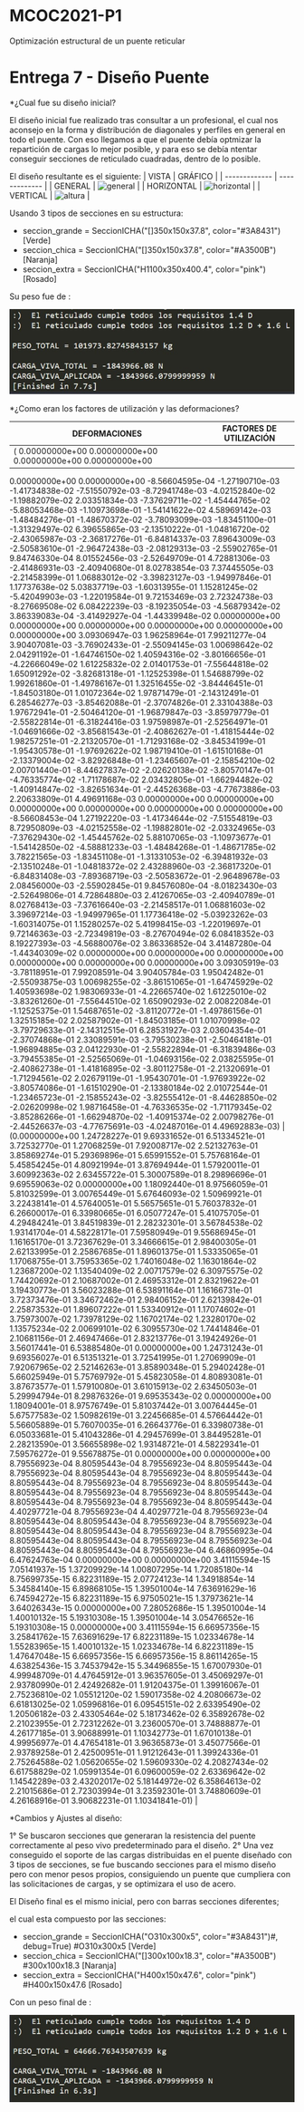 # MCOC2021-P1
Optimización estructural de un puente reticular

# Entrega 7 - Diseño Puente

*¿Cual fue su diseño inicial? 

El diseño inicial fue realizado tras consultar a un profesional, el cual nos aconsejo en la forma y distribución de diagonales y perfiles en general en todo el puente. Con eso llegamos a que el puente debía optmizar la repartición de cargas lo mejor posible, y para eso se debía ntentar conseguir secciones de reticulado cuadradas, dentro de lo posible.

El diseño resultante es el siguiente:
| VISTA | GRÁFICO |
| ------------- | ------------- |
| GENERAL | ![general](https://github.com/RobertoVergaraC/MCOC2021-P1/blob/main/FOTOS/DISE%C3%91O%20PUENTE%20GENERAL.jpg) |
| HORIZONTAL | ![horizontal](https://github.com/RobertoVergaraC/MCOC2021-P1/blob/main/FOTOS/DISE%C3%91O%20PUENTE%20DE%20LADO.jpg) |
| VERTICAL | ![altura](https://github.com/RobertoVergaraC/MCOC2021-P1/blob/main/FOTOS/DISE%C3%91O%20PUENTE%20DESDE%20ARRIBA.jpg) |



Usando 3 tipos de secciones en su estructura:

- seccion_grande = SeccionICHA("[]350x150x37.8", color="#3A8431")             [Verde]
- seccion_chica = SeccionICHA("[]350x150x37.8", color="#A3500B")              [Naranja]
- seccion_extra = SeccionICHA("H1100x350x400.4", color="pink")                [Rosado]


Su peso fue de : 

![PESO PRIMERO](https://github.com/RobertoVergaraC/MCOC2021-P1/blob/main/FOTOS/PRIMERO/PESO%20FINAL.jpg)

*¿Como eran los factores de utilización y las deformaciones?

| DEFORMACIONES | FACTORES DE UTILIZACIÓN |
| ------------- | ------------- |
| ( 0.00000000e+00  0.00000000e+00  0.00000000e+00  0.00000000e+00
  0.00000000e+00  0.00000000e+00 -8.56604595e-04 -1.27190710e-03
 -1.41734838e-02 -7.51550792e-03 -8.72941748e-03 -4.02152840e-02
 -1.19882079e-02  2.03351834e-03 -7.37629711e-02 -1.45444765e-02
 -5.88053468e-03 -1.10973698e-01 -1.54141622e-02  4.58969142e-03
 -1.48484276e-01 -1.48670372e-02 -3.78093099e-03 -1.83451100e-01
 -1.31329497e-02  6.39655865e-03 -2.13510222e-01 -1.04816720e-02
 -2.43065987e-03 -2.36817276e-01 -6.84814337e-03  7.89643009e-03
 -2.50583610e-01 -2.96472438e-03 -2.08129313e-03 -2.55902765e-01
  9.84746330e-04  8.01552456e-03 -2.52649709e-01  4.72881306e-03
 -2.41486931e-03 -2.40940680e-01  8.02783854e-03  7.37445505e-03
 -2.21458399e-01  1.06883012e-02 -3.39823127e-03 -1.94997846e-01
  1.17737638e-02  5.03837719e-03 -1.60313955e-01  1.15281245e-02
 -5.42049903e-03 -1.22019584e-01  9.72153469e-03  2.72324738e-03
 -8.27669508e-02  6.08422239e-03 -8.19235054e-03 -4.56879342e-02
  3.86339083e-04 -3.41492927e-04 -1.44339948e-02  0.00000000e+00
  0.00000000e+00  0.00000000e+00  0.00000000e+00  0.00000000e+00
  0.00000000e+00  3.09306947e-03  1.96258964e-01  7.99211277e-04
  3.90407081e-03 -3.76902433e-01 -2.55094145e-03  1.00698642e-02
  2.04291192e-01 -1.64746150e-02  1.40594316e-02 -3.80166656e-01
 -4.22666049e-02  1.61225832e-02  2.01401753e-01 -7.55644818e-02
  1.65091292e-02 -3.82681318e-01 -1.12525398e-01  1.54688799e-02
  1.99261860e-01 -1.49786167e-01  1.32516455e-02 -3.84446451e-01
 -1.84503180e-01  1.01072364e-02  1.97871479e-01 -2.14312491e-01
  6.28546277e-03 -3.85462088e-01 -2.37074826e-01  2.33104388e-03
  1.97672941e-01 -2.50464120e-01 -1.96879847e-03 -3.85979779e-01
 -2.55822814e-01 -6.31824416e-03  1.97598987e-01 -2.52564971e-01
 -1.04691666e-02 -3.85681543e-01 -2.40862627e-01 -1.41815444e-02
  1.98257251e-01 -2.21320570e-01 -1.71293168e-02 -3.84534199e-01
 -1.95430578e-01 -1.97692622e-02  1.98719410e-01 -1.61510168e-01
 -2.13379004e-02 -3.82926848e-01 -1.23465607e-01 -2.15854210e-02
  2.00701440e-01 -8.44627837e-02 -2.02620138e-02 -3.80570147e-01
 -4.76335774e-02 -1.71178687e-02  2.03432805e-01 -1.66294482e-02
 -1.40914847e-02 -3.82651634e-01 -2.44526368e-03 -4.77673886e-03
  2.20633809e-01  4.49691168e-03  0.00000000e+00  0.00000000e+00
  0.00000000e+00  0.00000000e+00  0.00000000e+00  0.00000000e+00
 -8.56608453e-04  1.27192220e-03 -1.41734644e-02 -7.51554819e-03
  8.72950809e-03 -4.02152558e-02 -1.19882801e-02 -2.03324965e-03
 -7.37629430e-02 -1.45445762e-02  5.88107065e-03 -1.10973677e-01
 -1.54142850e-02 -4.58881233e-03 -1.48484268e-01 -1.48671785e-02
  3.78221565e-03 -1.83451108e-01 -1.31331053e-02 -6.39481932e-03
 -2.13510248e-01 -1.04818372e-02  2.43288960e-03 -2.36817320e-01
 -6.84831408e-03 -7.89368719e-03 -2.50583672e-01 -2.96489678e-03
  2.08456000e-03 -2.55902845e-01  9.84576080e-04 -8.01823430e-03
 -2.52649806e-01  4.72864880e-03  2.41267065e-03 -2.40940789e-01
  8.02768413e-03 -7.37616640e-03 -2.21458517e-01  1.06881603e-02
  3.39697214e-03 -1.94997965e-01  1.17736418e-02 -5.03923262e-03
 -1.60314075e-01  1.15280257e-02  5.41998415e-03 -1.22019697e-01
  9.72146363e-03 -2.72349819e-03 -8.27670494e-02  6.08418352e-03
  8.19227393e-03 -4.56880076e-02  3.86336852e-04  3.41487280e-04
 -1.44340309e-02  0.00000000e+00  0.00000000e+00  0.00000000e+00
  0.00000000e+00  0.00000000e+00  0.00000000e+00  3.09305919e-03
 -3.78118951e-01  7.99208591e-04  3.90405784e-03  1.95042482e-01
 -2.55093875e-03  1.00698255e-02 -3.86151065e-01 -1.64745929e-02
  1.40593698e-02  1.98306933e-01 -4.22665740e-02  1.61225010e-02
 -3.83261260e-01 -7.55644510e-02  1.65090293e-02  2.00822084e-01
 -1.12525375e-01  1.54687651e-02 -3.81120772e-01 -1.49786156e-01
  1.32515185e-02  2.02587902e-01 -1.84503185e-01  1.01070998e-02
 -3.79729633e-01 -2.14312515e-01  6.28531927e-03  2.03604354e-01
 -2.37074868e-01  2.33089591e-03 -3.79530238e-01 -2.50464181e-01
 -1.96894885e-03  2.04122930e-01 -2.55822894e-01 -6.31839486e-03
 -3.79455385e-01 -2.52565069e-01 -1.04693156e-02  2.03825595e-01
 -2.40862738e-01 -1.41816895e-02 -3.80112758e-01 -2.21320691e-01
 -1.71294561e-02  2.02679119e-01 -1.95430701e-01 -1.97693922e-02
 -3.80574086e-01 -1.61510290e-01 -2.13380184e-02  2.01072544e-01
 -1.23465723e-01 -2.15855243e-02 -3.82555412e-01 -8.44628850e-02
 -2.02620998e-02  1.98716458e-01 -4.76336535e-02 -1.71179345e-02
 -3.85286266e-01 -1.66294870e-02 -1.40915374e-02  2.00798276e-01
 -2.44526637e-03 -4.77675691e-03 -4.02487016e-01  4.49692883e-03) | (0.00000000e+00 1.24728227e-01 9.69331652e-01 6.51334521e-01
 3.72532770e-01 1.27068259e-01 7.92008717e-02 2.52132763e-01
 3.85869274e-01 5.29369896e-01 5.65991552e-01 5.75768164e-01
 5.45854245e-01 4.80921994e-01 3.87694944e-01 1.57920011e-01
 3.60992363e-02 2.63455722e-01 5.30007589e-01 8.29896696e-01
 9.69559063e-02 0.00000000e+00 1.18092440e-01 8.97566059e-01
 5.81032599e-01 3.00765449e-01 5.67646093e-02 1.50969921e-01
 3.22438141e-01 4.57640051e-01 5.56575651e-01 5.76037832e-01
 6.26600017e-01 6.33980665e-01 6.05077247e-01 5.41075705e-01
 4.29484241e-01 3.84519839e-01 2.28232301e-01 3.56784538e-02
 1.93141704e-01 4.58228171e-01 7.59580949e-01 9.55686945e-01
 1.16165170e-01 3.72367629e-01 3.34666615e-01 2.98400305e-01
 2.62133995e-01 2.25867685e-01 1.89601375e-01 1.53335065e-01
 1.17068755e-01 3.75953365e-02 1.74016048e-02 1.16301864e-02
 1.23687200e-02 1.13540409e-02 2.00717579e-02 6.30975575e-02
 1.74420692e-01 2.10687002e-01 2.46953312e-01 2.83219622e-01
 3.19430773e-01 3.56023288e-01 6.53891164e-01 1.16166731e-01
 3.72373476e-01 3.34672462e-01 2.98406152e-01 2.62139842e-01
 2.25873532e-01 1.89607222e-01 1.53340912e-01 1.17074602e-01
 3.75973007e-02 1.73978129e-02 1.16702174e-02 1.23280170e-02
 1.13575234e-02 2.00699101e-02 6.30955730e-02 1.74414846e-01
 2.10681156e-01 2.46947466e-01 2.83213776e-01 3.19424926e-01
 3.56017441e-01 6.53885480e-01 0.00000000e+00 1.24731243e-01
 9.69356027e-01 6.51351321e-01 3.72541995e-01 1.27069909e-01
 7.92067965e-02 2.52146263e-01 3.85890348e-01 5.29402428e-01
 5.66025949e-01 5.75769792e-01 5.45823058e-01 4.80893081e-01
 3.87673577e-01 1.57910080e-01 3.61015913e-02 2.63450503e-01
 5.29994794e-01 8.29876326e-01 9.69535343e-02 0.00000000e+00
 1.18094001e-01 8.97576749e-01 5.81037442e-01 3.00764445e-01
 5.67577583e-02 1.50982619e-01 3.22456685e-01 4.57664442e-01
 5.56605889e-01 5.76070035e-01 6.26643776e-01 6.33980738e-01
 6.05033681e-01 5.41043286e-01 4.29457699e-01 3.84495281e-01
 2.28213590e-01 3.56655898e-02 1.93148721e-01 4.58229341e-01
 7.59576272e-01 9.55678875e-01 0.00000000e+00 0.00000000e+00
 8.79556923e-04 8.80595443e-04 8.79556923e-04 8.80595443e-04
 8.79556923e-04 8.80595443e-04 8.79556923e-04 8.80595443e-04
 8.80595443e-04 8.79556923e-04 8.79556923e-04 8.80595443e-04
 8.80595443e-04 8.79556923e-04 8.79556923e-04 8.80595443e-04
 8.80595443e-04 8.79556923e-04 8.79556923e-04 8.80595443e-04
 4.40297721e-04 8.79556923e-04 4.40297721e-04 8.79556923e-04
 8.80595443e-04 8.80595443e-04 8.79556923e-04 8.79556923e-04
 8.80595443e-04 8.80595443e-04 8.79556923e-04 8.79556923e-04
 8.80595443e-04 8.80595443e-04 8.79556923e-04 8.79556923e-04
 8.80595443e-04 8.80595443e-04 8.79556923e-04 6.46860995e-04
 6.47624763e-04 0.00000000e+00 0.00000000e+00 3.41115594e-15
 7.05141937e-15 1.37209929e-14 1.00807295e-14 1.72085180e-14
 8.75699735e-15 6.82231189e-15 2.07724123e-14 1.34918854e-14
 5.34584140e-15 6.89868105e-15 1.39501004e-14 7.63691629e-16
 6.74594272e-15 6.82231189e-15 6.97505021e-15 1.37973621e-14
 3.64026343e-15 0.00000000e+00 7.28052686e-15 1.39501004e-14
 1.40010132e-15 5.19310308e-15 1.39501004e-14 3.05476652e-16
 5.19310308e-15 0.00000000e+00 3.41115594e-15 6.66957356e-15
 3.25841762e-15 7.63691629e-17 6.82231189e-15 1.02334678e-14
 1.55283965e-15 1.40010132e-15 1.02334678e-14 6.82231189e-15
 1.47647048e-15 6.66957356e-15 6.66957356e-15 8.86114265e-15
 4.63825436e-15 3.74537942e-15 5.34496855e-15 1.67007930e-01
 4.99948709e-01 4.47645912e-01 3.96357605e-01 3.45069297e-01
 2.93780990e-01 2.42492682e-01 1.91204375e-01 1.39916067e-01
 2.75236810e-02 1.05512120e-02 1.59017358e-02 4.20806673e-02
 6.61813025e-02 1.05996816e-01 6.09545151e-02 2.63395490e-02
 1.20506182e-03 2.43305464e-02 5.18173462e-02 6.35892678e-02
 2.21023955e-01 2.72312262e-01 3.23600570e-01 3.74888877e-01
 4.26177185e-01 3.90688991e-01 1.10342773e-01 1.67010138e-01
 4.99956977e-01 4.47654181e-01 3.96365873e-01 3.45077566e-01
 2.93789258e-01 2.42500951e-01 1.91212643e-01 1.39924336e-01
 2.75264588e-02 1.05620655e-02 1.59609330e-02 4.20827434e-02
 6.61758829e-02 1.05991354e-01 6.09600059e-02 2.63369642e-02
 1.14542289e-03 2.43202017e-02 5.18144972e-02 6.35864613e-02
 2.21015686e-01 2.72303994e-01 3.23592301e-01 3.74880609e-01
 4.26168916e-01 3.90682231e-01 1.10341841e-01) |


*Cambios y Ajustes al diseño:

1° Se buscaron secciones que generaran la resistencia del puente correctamente al peso vivo predeterminado para el diseño. 
2° Una vez conseguido el soporte de las cargas distribuidas en el puente diseñado con 3 tipos de secciones, se fue buscando secciones para el mismo diseño pero con menor pesos propios, consiguiendo un puente que cumpliera con las solicitaciones de cargas, y se optimizara el uso de acero.

El Diseño final es el mismo inicial, pero con barras secciones diferentes;

el cual esta compuesto por las secciones:

- seccion_grande = SeccionICHA("O310x300x5", color="#3A8431")#, debug=True) #O310x300x5     [Verde]
- seccion_chica = SeccionICHA("[]300x100x18.3", color="#A3500B")   #300x100x18.3            [Naranja]
- seccion_extra = SeccionICHA("H400x150x47.6", color="pink")     #H400x150x47.6             [Rosado]



Con un peso final de :

![PESO PRIMERO](https://github.com/RobertoVergaraC/MCOC2021-P1/blob/main/FOTOS/%C3%9ALTIMO/PESO%20FINAL.jpg)




